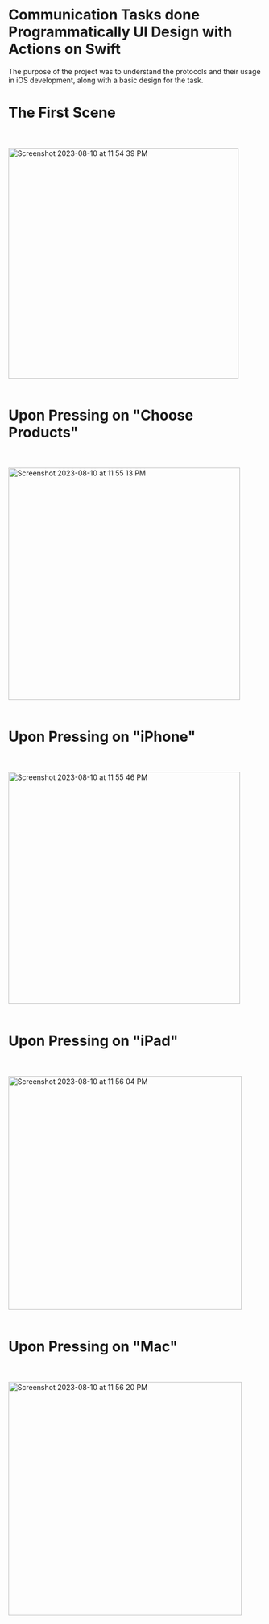 # Communication Tasks done Programmatically UI Design with Actions on Swift 
The purpose of the project was to understand the protocols and their usage in iOS development, along with a basic design for the task.

# The First Scene
<br><br>
<img width="457" alt="Screenshot 2023-08-10 at 11 54 39 PM" src="https://github.com/HindSuleimanHussein/CommunicationTask_Programmatically/assets/118082388/e080dcac-3682-4286-bd3c-fb5404e021b6">
<br><br>

# Upon Pressing on "Choose Products"
<br><br>
<img width="460" alt="Screenshot 2023-08-10 at 11 55 13 PM" src="https://github.com/HindSuleimanHussein/CommunicationTask_Programmatically/assets/118082388/3852a460-ef38-4bbf-801b-b17dab62795e">
<br><br>

# Upon Pressing on "iPhone"
<br><br>
<img width="460" alt="Screenshot 2023-08-10 at 11 55 46 PM" src="https://github.com/HindSuleimanHussein/CommunicationTask_Programmatically/assets/118082388/828acac6-b249-44b0-a95a-2e6e5e90ca9b">
<br><br>

# Upon Pressing on "iPad"
<br><br>
<img width="463" alt="Screenshot 2023-08-10 at 11 56 04 PM" src="https://github.com/HindSuleimanHussein/CommunicationTask_Programmatically/assets/118082388/d724bbd3-0ebd-4600-81b3-4bcc4f3202f8">
<br><br>

# Upon Pressing on "Mac"
<br><br>
<img width="463" alt="Screenshot 2023-08-10 at 11 56 20 PM" src="https://github.com/HindSuleimanHussein/CommunicationTask_Programmatically/assets/118082388/da904456-7012-4fe4-a7a1-b2ecb396c54a">
<br><br>
